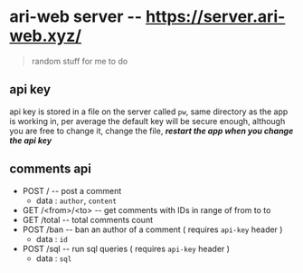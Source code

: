 # ari-web server -- <https://server.ari-web.xyz/>

> random stuff for me to do

## api key

api key is stored in a file on the server called `pw`, same
directory as the app is working in, per average the default
key will be secure enough, although you are free to change it,
change the file, **_restart the app when you change the api key_**

## comments api

-   POST / -- post a comment
    -   data : `author`, `content`
-   GET /\<from\>/\<to\> -- get comments with IDs in range of from to to
-   GET /total -- total comments count
-   POST /ban -- ban an author of a comment ( requires `api-key` header )
    -   data : `id`
-   POST /sql -- run sql queries ( requires `api-key` header )
    -   data : `sql`
